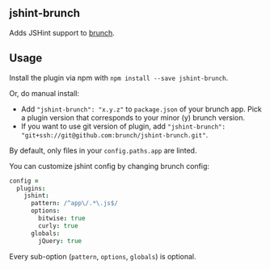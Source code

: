## jshint-brunch
Adds JSHint support to
[brunch](http://brunch.io).

## Usage
Install the plugin via npm with `npm install --save jshint-brunch`.

Or, do manual install:

* Add `"jshint-brunch": "x.y.z"` to `package.json` of your brunch app.
  Pick a plugin version that corresponds to your minor (y) brunch version.
* If you want to use git version of plugin, add
`"jshint-brunch": "git+ssh://git@github.com:brunch/jshint-brunch.git"`.

By default, only files in your `config.paths.app` are linted.

You can customize jshint config by changing brunch config:

```coffeescript
config =
  plugins:
    jshint:
      pattern: /^app\/.*\.js$/
      options:
        bitwise: true
        curly: true
      globals:
        jQuery: true
```

Every sub-option (`pattern`, `options`, `globals`) is optional.
